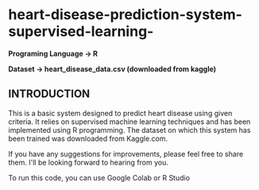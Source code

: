 # heart-disease-prediction-system-supervised-learning-

**Programing Language -> R**

**Dataset -> heart_disease_data.csv (downloaded from kaggle)**


## INTRODUCTION

This is a basic system designed to predict heart disease using given criteria. It relies on supervised machine learning techniques and has been implemented using R programming. The dataset on which this system has been trained was downloaded from Kaggle.com.

If you have any suggestions for improvements, please feel free to share them. I'll be looking forward to hearing from you.

To run this code, you can use Google Colab or R Studio
